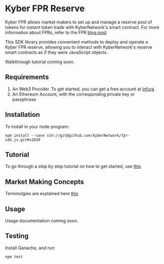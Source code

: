 # Kyber FPR Reserve

Kyber FPR allows market makers to set up and manage a reserve pool of tokens for instant token trade with KyberNetwork's smart contract. For more information about FPRs, refer to the FPR [blog post](https://blog.kyber.network/kyber-fed-price-reserve-fpr-on-chain-market-making-for-professionals-7fea29ceac6c)

This SDK library provides convenient methods to deploy and operate a Kyber FPR reserve, allowing you to interact with KyberNetwork's reserve smart contracts as if they were JavaScript objects. 

Walkthrough tutorial coming soon.

## Requirements

1. An Web3 Provider. To get started, you can get a free account at [Infura](https://infura.io)
2. An Ethereum Account, with the corresponding private key or passphrase

## Installation

To install in your node program:

`npm install --save ssh://git@github.com:KyberNetwork/fpr-sdk.js.git#v2020`

## Tutorial

To go through a step by step tutorial on how to get started, use [this](docs/tutorial.md)

## Market Making Concepts 

Terminolgies are explained here [this](docs/terminologies.md)

## Usage 

Usage documentation coming soon.

## Testing

Install Ganache, and run:

`npm test`